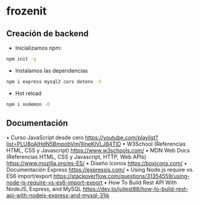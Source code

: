 # frozenit

## Creación de backend

- Inicializamos npm:

```bash
npm init -y
```

- Instalamos las dependencias

```bash
npm i express mysql2 cors dotenv -S
```

- Hot reload

```bash
npm i nodemon -D
```

## Documentación

• Curso JavaScript desde cero
https://youtube.com/playlist?list=PLU8oAlHdN5BmpobVmj1IlneKlVLJ84TID
• W3School (Referencias HTML, CSS y Javascript)
https://www.w3schools.com/
• MDN Web Docs (Referencias HTML, CSS y Javascript, HTTP, Web APIs)
https://www.mozilla.org/es-ES/
• Diseño Iconos
https://boxicons.com/
• Documentación Express
https://expressjs.com/
• Using Node.js require vs. ES6 import/export
https://stackoverflow.com/questions/31354559/using-node-js-require-vs-es6-import-export
• How To Build Rest API With NodeJS, Express, and MySQL
https://dev.to/juliest88/how-to-build-rest-api-with-nodejs-express-and-mysql-31jk

